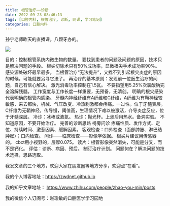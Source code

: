 ```yaml
---
title: 根管治疗——诊断
date: 2022-09-23 08:46:13
tags: [口腔内科, 根管治疗, 诊断, 网课, 学习笔记]
categories: 口腔内科
---
```

孙宇老师昨天的直播课。八颗牙办的。

![](https://zymblog-1258069789.cos.ap-chengdu.myqcloud.com/blog0315-zd/01.jpg)


目的：控制根管系统内微生物的数量。
要找到患者的问题及问题的原因，技术只是解决问题的手段。
根尖切除术只有50%成功率，显微根尖手术成功率90%。
感染源处破坏最早最多。
当根管治疗“无法提升”，又找不到引起根尖炎症的原因的时候，可能就要另寻它法了。
再治疗的基本原则：发现前一位医生治疗的问题，自己有信心解决。
激光消毒功率控制在1.5瓦。
不要指望用5.25%次氯酸钠完全溶解残髓。
工作宽度与工作长度一样重要，无预备，无清创。
明确的根尖感染代表明确的根管内感染。
牙髓内神经纤维有A纤维和C纤维，A纤维为有鞘神经较敏感，来去都快，机械、气压改变、冷热刺激都会疼痛。一过性。位于牙髓表层。C纤维为无鞘神经，传导慢，阈值高，生理情况下难以被激活，介导炎症反应，位于牙髓深层。
冷诊：冰棒或液氮。
热诊：抛光杯。上涨后用热水。备洞实验。
不知道原因，不要开始治疗。
完善的诊断思路
椅旁问诊
疼痛性质、发作方式、定位、持续时间、激惹因素、缓解因素。
客观检查：口外检查（面部肿胀、淋巴结肿胀）；口内检查。
问诊——临床检查——影像学依据。
根尖片建议用传感器的。
cbct用小视野的，层厚0.075。
读片：根管影像突然消失，可能是分叉，而不是钙化。
评估：诊断、病因、预后。
制订治疗计划。
问题何在？解决问题的技术选择，思路选取。




我发文章的三个地方，欢迎大家在朋友圈等地方分享，欢迎点“在看”。

我的个人博客地址：https://zwdnet.github.io

我的知乎文章地址： https://www.zhihu.com/people/zhao-you-min/posts

我的微信个人订阅号：赵瑜敏的口腔医学学习园地